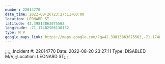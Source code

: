 ```yaml
---
number: 22014770
date_time: 2022-08-20T23:27:11+00:00
location: LEONARD ST
latitude: 42.39813863075562
longitude: -71.17482906130132
type: M V
google_maps_link: https://maps.google.com/?q=42.39813863075562,-71.17482906130132
---
```


;;;;;;Incident #: 22014770  Date: 2022-08-20 23:27:11   Type: DISABLED M/V;;;Location: LEONARD ST;;;
